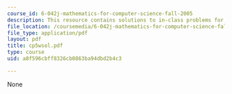 ```yaml
---
course_id: 6-042j-mathematics-for-computer-science-fall-2005
description: This resource contains solutions to in-class problems for week 5, wednesday.
file_location: /coursemedia/6-042j-mathematics-for-computer-science-fall-2005/a8f596cbff8326cb0863ba94dbd2b4c3_cp5wsol.pdf
file_type: application/pdf
layout: pdf
title: cp5wsol.pdf
type: course
uid: a8f596cbff8326cb0863ba94dbd2b4c3

---
```

None